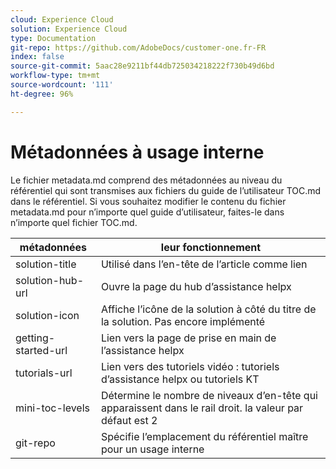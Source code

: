 ```yaml
---
cloud: Experience Cloud
solution: Experience Cloud
type: Documentation
git-repo: https://github.com/AdobeDocs/customer-one.fr-FR
index: false
source-git-commit: 5aac28e9211bf44db725034218222f730b49d6bd
workflow-type: tm+mt
source-wordcount: '111'
ht-degree: 96%

---
```



# Métadonnées à usage interne

Le fichier metadata.md comprend des métadonnées au niveau du référentiel qui sont transmises aux fichiers du guide de l’utilisateur TOC.md dans le référentiel. Si vous souhaitez modifier le contenu du fichier metadata.md pour n’importe quel guide d’utilisateur, faites-le dans n’importe quel fichier TOC.md.

| métadonnées | leur fonctionnement |
|--- |--- |
| solution-title | Utilisé dans l’en-tête de l’article comme lien |
| solution-hub-url | Ouvre la page du hub d’assistance helpx |
| solution-icon | Affiche l’icône de la solution à côté du titre de la solution. Pas encore implémenté |
| getting-started-url | Lien vers la page de prise en main de l’assistance helpx |
| tutorials-url | Lien vers des tutoriels vidéo : tutoriels d’assistance helpx ou tutoriels KT |
| mini-toc-levels | Détermine le nombre de niveaux d’en-tête qui apparaissent dans le rail droit. la valeur par défaut est 2 |
| git-repo | Spécifie l’emplacement du référentiel maître pour un usage interne |
